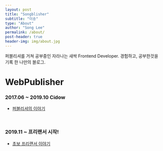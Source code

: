```yaml
---
layout: post
title: "Songblisher"
subtitle: "이송"
type: "About"
author: "Song Lee"
permalink: /about/
post-header: true
header-img: img/about.jpg
---
```


퍼블리셔를 거쳐 공부중인 자라나는 새싹 Frontend Developer.
경험하고, 공부한것을 기록 한 나만의 블로그. 

# WebPublisher
### 2017.06 ~ 2019.10 Cidow

- [퍼블리셔의 이야기](http://www.)

<br />

### 2019.11 ~ 프리랜서 시작!

- [초보 프리랜서 이야기](http://www.)

<br />

